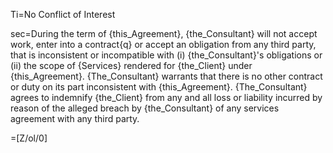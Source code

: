 Ti=No Conflict of Interest

sec=During the term of {this_Agreement}, {the_Consultant} will not accept work, enter into a contract{q} or accept an obligation from any third party, that is inconsistent or incompatible with (i) {the_Consultant}'s obligations or (ii) the scope of {Services} rendered for {the_Client} under {this_Agreement}.  {The_Consultant} warrants that there is no other contract or duty on its part inconsistent with {this_Agreement}.  {The_Consultant} agrees to indemnify {the_Client} from any and all loss or liability incurred by reason of the alleged breach by {the_Consultant} of any services agreement with any third party.

=[Z/ol/0]
